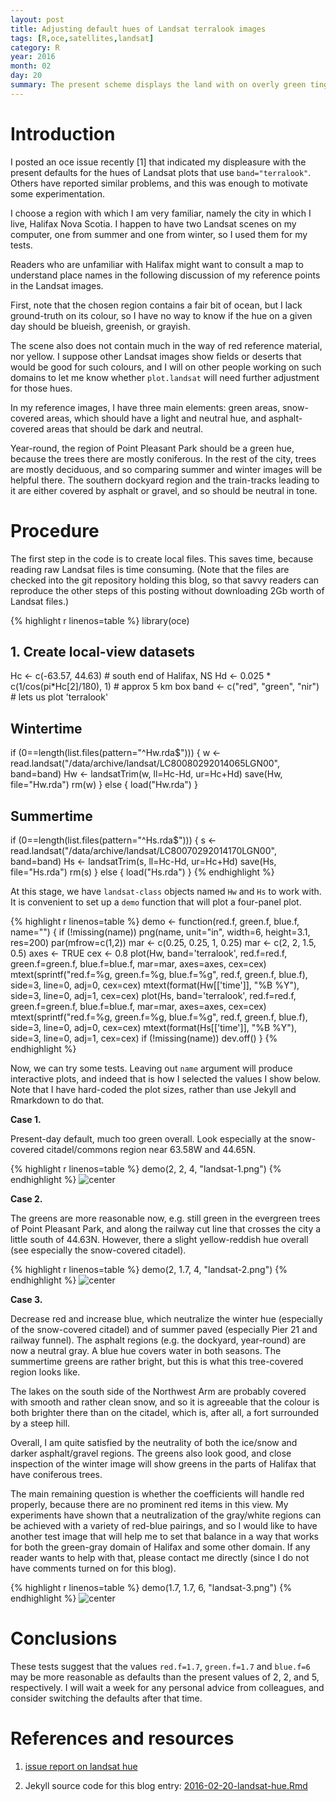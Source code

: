 ```yaml
---
layout: post
title: Adjusting default hues of Landsat terralook images
tags: [R,oce,satellites,landsat]
category: R
year: 2016
month: 02
day: 20
summary: The present scheme displays the land with on overly green tinge.
---
```


# Introduction

I posted an oce issue recently [1] that indicated my displeasure with the
present defaults for the hues of Landsat plots that use `band="terralook"`.
Others have reported similar problems, and this was enough to motivate some
experimentation.

I choose a region with which I am very familiar, namely the city in which I
live, Halifax Nova Scotia. I happen to have two Landsat scenes on my computer,
one from summer and one from winter, so I used them for my tests.

Readers who are unfamiliar with Halifax might want to consult a map to
understand place names in the following discussion of my reference points in
the Landsat images.

First, note that the chosen region contains a fair bit of ocean, but I lack
ground-truth on its colour, so I have no way to know if the hue on a given day
should be blueish, greenish, or grayish.

The scene also does not contain much in the way of red reference material, nor
yellow. I suppose other Landsat images show fields or deserts that would be
good for such colours, and I will on other people working on such domains to
let me know whether `plot.landsat` will need further adjustment for those hues.

In my reference images, I have three main elements: green areas, snow-covered
areas, which should have a light and neutral hue, and asphalt-covered areas
that should be dark and neutral.

Year-round, the region of Point Pleasant Park should be a green hue, because
the trees there are mostly coniferous. In the rest of the city, trees are
mostly deciduous, and so comparing summer and winter images will be helpful
there. The southern dockyard region and the train-tracks leading to it are
either covered by asphalt or gravel, and so should be neutral in tone.

# Procedure

The first step in the code is to create local files. This saves time, because
reading raw Landsat files is time consuming. (Note that the files are checked
into the git repository holding this blog, so that savvy readers can reproduce
the other steps of this posting without downloading 2Gb worth of Landsat
files.)


{% highlight r linenos=table %}
library(oce)
## 1. Create local-view datasets
Hc <- c(-63.57, 44.63)                 # south end of Halifax, NS
Hd <- 0.025 * c(1/cos(pi*Hc[2]/180), 1) # approx 5 km box
band <- c("red", "green", "nir") # lets us plot 'terralook'
## Wintertime
if (0==length(list.files(pattern="^Hw.rda$"))) {
    w <- read.landsat("/data/archive/landsat/LC80080292014065LGN00", band=band)
    Hw <- landsatTrim(w, ll=Hc-Hd, ur=Hc+Hd)
    save(Hw, file="Hw.rda")
    rm(w)
} else {
    load("Hw.rda")
}

## Summertime
if (0==length(list.files(pattern="^Hs.rda$"))) {
    s <- read.landsat("/data/archive/landsat/LC80070292014170LGN00", band=band)
    Hs <- landsatTrim(s, ll=Hc-Hd, ur=Hc+Hd)
    save(Hs, file="Hs.rda")
    rm(s)
} else {
    load("Hs.rda")
}
{% endhighlight %}

At this stage, we have `landsat-class` objects named `Hw` and `Hs` to work
with. It is convenient to set up a `demo` function that will plot a four-panel
plot.

{% highlight r linenos=table %}
demo <- function(red.f, green.f, blue.f, name="")
{
    if (!missing(name)) png(name, unit="in", width=6, height=3.1, res=200)
    par(mfrow=c(1,2))
    mar <- c(0.25, 0.25, 1, 0.25)
    mar <- c(2, 2, 1.5, 0.5)
    axes <- TRUE
    cex <- 0.8
    plot(Hw, band='terralook', red.f=red.f, green.f=green.f, blue.f=blue.f,
         mar=mar, axes=axes, cex=cex)
    mtext(sprintf("red.f=%g, green.f=%g, blue.f=%g", red.f, green.f, blue.f),
          side=3, line=0, adj=0, cex=cex)
    mtext(format(Hw[['time']], "%B %Y"), side=3, line=0, adj=1, cex=cex)
    plot(Hs, band='terralook', red.f=red.f, green.f=green.f, blue.f=blue.f,
         mar=mar, axes=axes, cex=cex)
    mtext(sprintf("red.f=%g, green.f=%g, blue.f=%g", red.f, green.f, blue.f),
          side=3, line=0, adj=0, cex=cex)
    mtext(format(Hs[['time']], "%B %Y"), side=3, line=0, adj=1, cex=cex)
    if (!missing(name)) dev.off()
}
{% endhighlight %}

Now, we can try some tests. Leaving out `name` argument will produce
interactive plots, and indeed that is how I selected the values I show below.
Note that I have hard-coded the plot sizes, rather than use Jekyll and
Rmarkdown to do that.

**Case 1.**

Present-day default, much too green overall. Look especially at the
snow-covered citadel/commons region near 63.58W and 44.65N.


{% highlight r linenos=table %}
demo(2, 2, 4, "landsat-1.png")
{% endhighlight %}
![center](http://dankelley.github.io/figs/2016-02-20-landsat-1.png) 

**Case 2.**

The greens are more reasonable now, e.g. still green in the evergreen trees of
Point Pleasant Park, and along the railway cut line that crosses the city a
little south of 44.63N. However, there a slight yellow-reddish hue overall (see
especially the snow-covered citadel).


{% highlight r linenos=table %}
demo(2, 1.7, 4, "landsat-2.png")
{% endhighlight %}
![center](http://dankelley.github.io/figs/2016-02-20-landsat-2.png) 

**Case 3.**

Decrease red and increase blue, which neutralize the winter hue (especially of
the snow-covered citadel) and of summer paved (especially Pier 21 and railway
funnel).  The asphalt regions (e.g. the dockyard, year-round) are now a neutral
gray.  A blue hue covers water in both seasons. The summertime greens are
rather bright, but this is what this tree-covered region looks like.

The lakes on the south side of the Northwest Arm are probably covered with
smooth and rather clean snow, and so it is agreeable that the colour is both
brighter there than on the citadel, which is, after all, a fort surrounded by a
steep hill.

Overall, I am quite satisfied by the neutrality of both the ice/snow and darker
asphalt/gravel regions.  The greens also look good, and close inspection of the
winter image will show greens in the parts of Halifax that have coniferous
trees.

The main remaining question is whether the coefficients will handle red
properly, because there are no prominent red items in this view.  My
experiments have shown that a neutralization of the gray/white regions can be
achieved with a variety of red-blue pairings, and so I would like to have
another test image that will help me to set that balance in a way that works
for both the green-gray domain of Halifax and some other domain.  If any reader
wants to help with that, please contact me directly (since I do not have
comments turned on for this blog).


{% highlight r linenos=table %}
demo(1.7, 1.7, 6, "landsat-3.png")
{% endhighlight %}
![center](http://dankelley.github.io/figs/2016-02-20-landsat-3.png) 

# Conclusions

These tests suggest that the values `red.f=1.7`, `green.f=1.7` and `blue.f=6`
may be more reasonable as defaults than the present values of 2, 2, and 5,
respectively.  I will wait a week for any personal advice from colleagues, and
consider switching the defaults after that time.

# References and resources

1. [issue report on landsat hue](https://github.com/dankelley/oce/issues/874)

2. Jekyll source code for this blog entry: [2016-02-20-landsat-hue.Rmd](https://raw.github.com/dankelley/dankelley.github.io/master/assets/2016-02-20-landsat-hue.Rmd)
